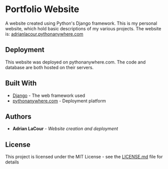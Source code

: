 # Portfolio Website

A website created using Python's Django framework. This is my personal website, which hold basic descriptions of my various projects. The website is: [adrianlacour.pythonanywhere.com](https://adrianlacour.pythonanywhere.com/)

## Deployment

This website was deployed on pythonanywhere.com. The code and database are both hosted on their servers.

## Built With

* [Django](https://www.djangoproject.com/) - The web framework used
* [pythonanywhere.com](https://pythonanywhere.com/) - Deployment platform

## Authors

* **Adrian LaCour** - *Website creation and deployment*

## License

This project is licensed under the MIT License - see the [LICENSE.md](LICENSE.md) file for details
